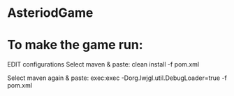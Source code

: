 # AsteriodGame

# To make the game run:

EDIT configurations
Select maven & paste: clean install -f pom.xml 

Select maven again & paste: exec:exec -Dorg.lwjgl.util.DebugLoader=true -f pom.xml

